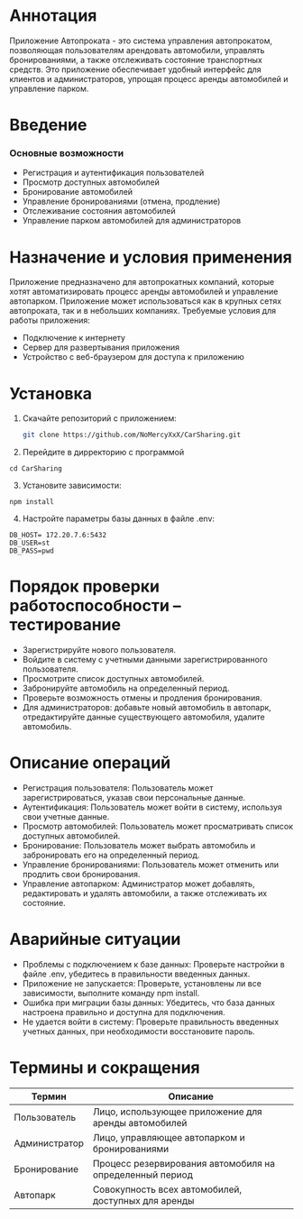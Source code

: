 # Аннотация
Приложение Автопроката - это система управления автопрокатом, позволяющая пользователям арендовать автомобили, управлять бронированиями, а также отслеживать состояние транспортных средств. Это приложение обеспечивает удобный интерфейс для клиентов и администраторов, упрощая процесс аренды автомобилей и управление парком.

# Введение
### Основные возможности
- Регистрация и аутентификация пользователей
- Просмотр доступных автомобилей
- Бронирование автомобилей
- Управление бронированиями (отмена, продление)
- Отслеживание состояния автомобилей
- Управление парком автомобилей для администраторов

# Назначение и условия применения
Приложение предназначено для автопрокатных компаний, которые хотят автоматизировать процесс аренды автомобилей и управление автопарком. Приложение может использоваться как в крупных сетях автопроката, так и в небольших компаниях. Требуемые условия для работы приложения:
- Подключение к интернету
- Сервер для развертывания приложения
- Устройство с веб-браузером для доступа к приложению

# Установка
1. Скачайте репозиторий с приложением:
   ```bash
   git clone https://github.com/NoMercyXxX/CarSharing.git
2. Перейдите в дирректорию с программой
```shell
cd CarSharing
```
3. Установите зависимости:
```shell
npm install
```
4. Настройте параметры базы данных в файле .env:
```shell
DB_HOST= 172.20.7.6:5432
DB_USER=st
DB_PASS=pwd
```
# Порядок проверки работоспособности – тестирование
- Зарегистрируйте нового пользователя.
- Войдите в систему с учетными данными зарегистрированного пользователя.
- Просмотрите список доступных автомобилей.
- Забронируйте автомобиль на определенный период.
- Проверьте возможность отмены и продления бронирования.
- Для администраторов: добавьте новый автомобиль в автопарк, отредактируйте данные существующего автомобиля, удалите автомобиль.

# Описание операций
- Регистрация пользователя: Пользователь может зарегистрироваться, указав свои персональные данные.
- Аутентификация: Пользователь может войти в систему, используя свои учетные данные.
- Просмотр автомобилей: Пользователь может просматривать список доступных автомобилей.
- Бронирование: Пользователь может выбрать автомобиль и забронировать его на определенный период.
- Управление бронированиями: Пользователь может отменить или продлить свои бронирования.
- Управление автопарком: Администратор может добавлять, редактировать и удалять автомобили, а также отслеживать их состояние.

# Аварийные ситуации
- Проблемы с подключением к базе данных: Проверьте настройки в файле .env, убедитесь в правильности введенных данных.
- Приложение не запускается: Проверьте, установлены ли все зависимости, выполните команду npm install.
- Ошибка при миграции базы данных: Убедитесь, что база данных настроена правильно и доступна для подключения.
- Не удается войти в систему: Проверьте правильность введенных учетных данных, при необходимости восстановите пароль.

# Термины и сокращения

| Термин         | Описание                                            |
|----------------|-----------------------------------------------------|
| Пользователь   | Лицо, использующее приложение для аренды автомобилей      |
| Администратор     | Лицо, управляющее автопарком и бронированиями |
| Бронирование | Процесс резервирования автомобиля на определенный период       |
| Автопарк      | Совокупность всех автомобилей, доступных для аренды                     |

